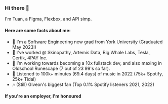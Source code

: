 ### Hi there 👋

I'm Tuan, a Figma, Flexbox, and API simp.

#### Here are some facts about me:
- 🔭 I'm a Software Engineering new grad from York University (Graduated May 2023!)
- 🚗 I've worked @ Skinopathy, Artemis Data, Big Whale Labs, Tesla, Certik, 4PAY Inc.
- 🌱 I’m working towards becoming a 10x fullstack dev, and also maxing in Oldschool Runescape (7 out of 23 99's so far).
- 🎸 Listened to 100k+ minutes (69.4 days) of music in 2022 (75k+ Spotify, 25k+ Tidal)
- 🎶 (Still) Giveon's biggest fan (Top 0.1% Spotify listeners 2021, 2022)

#### If you're an employer, I'm honoured
